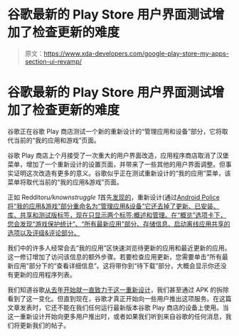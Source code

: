 # 谷歌最新的 Play Store 用户界面测试增加了检查更新的难度

> 原文：<https://www.xda-developers.com/google-play-store-my-apps-section-ui-revamp/>

# 谷歌最新的 Play Store 用户界面测试增加了检查更新的难度

谷歌正在谷歌 Play 商店测试一个新的重新设计的“管理应用和设备”部分，它将取代当前的“我的应用和游戏”页面。

谷歌 Play 商店上个月接受了一次重大的用户界面改造，应用程序商店取消了汉堡菜单，增加了一个重新设计的设置页面，并带来了一些其他的用户界面调整。但事实证明这次改造有更多的意义。谷歌似乎正在测试重新设计的“我的应用”菜单，该菜单将取代当前的“我的应用&游戏”页面。

正如 Redditor*u/knownstruggle 1*首先[发现的](https://www.reddit.com/r/google/comments/n2ibhb/my_apps_page_in_the_play_store_redesign_is_now/)，重新设计(通过[Android Police将“我的应用&游戏”部分重命名为“管理应用&设备”它还去掉了更新、已安装、库、共享和测试版标签，现在只显示两个标签:概述和管理。在“概览”选项卡下，您会发现“游戏保护统计”、“所有最新应用”部分、存储信息、启动离线应用共享的选项以及评级&评论部分。](https://www.androidpolice.com/2021/05/03/google-play-stores-latest-redesign-will-leave-you-scratching-your-head/)

我们中的许多人经常会去“我的应用”区快速浏览待更新的应用和最近更新的应用。这一修订增加了访问该信息的额外步骤。若要检查应用更新，您需要单击“所有最新应用”部分下的“查看详细信息”。这将带你到“待下载”部分，大概会显示你还没有更新的应用程序列表。

我们知道谷歌[从去年开始就一直致力于这一重新设计](https://www.xda-developers.com/google-play-store-prepares-add-peer-to-peer-app-sharing/)，我们甚至通过 APK 的拆除看到了这一变化。但直到现在，谷歌才真正开始向一些用户推出这项服务。在这篇文章发表时，它还不能在我们任何运行最新版本谷歌 Play 商店的设备上使用。当这一重新设计开始向更多用户推出时，或者如果我们听到来自谷歌的任何消息，我们将更新我们的帖子。